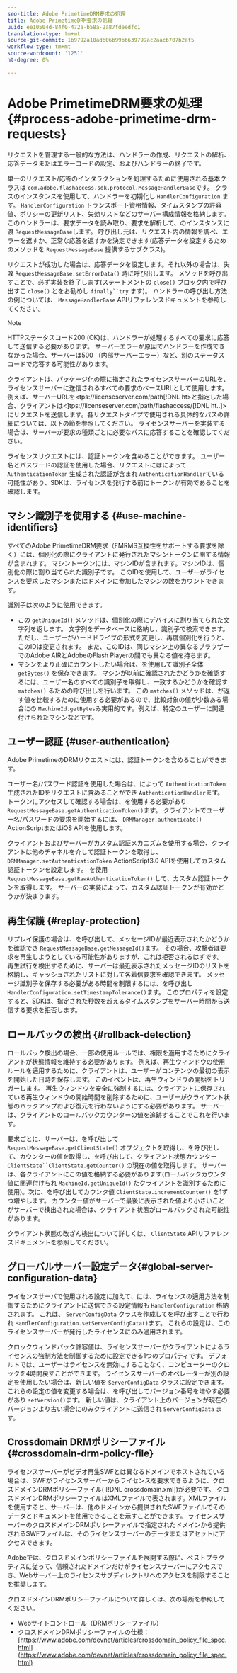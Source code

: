 ```yaml
---
seo-title: Adobe PrimetimeDRM要求の処理
title: Adobe PrimetimeDRM要求の処理
uuid: ee10504d-84f0-472a-b58a-2a87fdeedfc1
translation-type: tm+mt
source-git-commit: 1b9792a10ad606b99b6639799ac2aacb707b2af5
workflow-type: tm+mt
source-wordcount: '1251'
ht-degree: 0%

---
```



# Adobe PrimetimeDRM要求の処理 {#process-adobe-primetime-drm-requests}

リクエストを管理する一般的な方法は、ハンドラーの作成、リクエストの解析、応答データまたはエラーコードの設定、およびハンドラーの終了です。

単一のリクエスト/応答のインタラクションを処理するために使用される基本クラスは `com.adobe.flashaccess.sdk.protocol.MessageHandlerBase`です。 クラスのインスタンスを使用して、ハンドラーを初期化し `HandlerConfiguration` ます。 `HandlerConfiguration` トランスポート資格情報、タイムスタンプの許容値、ポリシーの更新リスト、失効リストなどのサーバー構成情報を格納します。このハンドラーは、要求データを読み取り、要求を解析して、のインスタンスに渡 `RequestMessageBase`します。 呼び出し元は、リクエスト内の情報を調べ、エラーを返すか、正常な応答を返すかを決定できます(応答データを設定するためのメソッドを `RequestMessageBase` 提供するサブクラス)。

リクエストが成功した場合は、応答データを設定します。それ以外の場合は、失敗 `RequestMessageBase.setErrorData()` 時に呼び出します。 メソッドを呼び出すことで、必ず実装を終了します(ステートメントの `close()` ブロック内で呼び出すこ `close()` とをお勧めし `finally``try` ます)。 ハンドラーの呼び出し方法の例については、 `MessageHandlerBase` APIリファレンスドキュメントを参照してください。

>[!NOTE]
>
>HTTPステータスコード200 (OK)は、ハンドラーが処理するすべての要求に応答して送信する必要があります。 サーバーエラーが原因でハンドラーを作成できなかった場合、サーバーは500 （内部サーバーエラー）など、別のステータスコードで応答する可能性があります。

クライアントは、パッケージ化の際に指定されたライセンスサーバーのURLを、ライセンスサーバーに送信されるすべての要求のベースURLとして使用します。 例えば、サーバーURLを&lt;tps://licenseserver.com/path[!DNL ht<span></span>>と指定した場合、クライアントは&lt;]tps://licenseserver.com/path/flashaccess/[!DNL ht<span></span>..]>にリクエストを送信します。各リクエストタイプで使用される具体的なパスの詳細については、以下の節を参照してください。 ライセンスサーバーを実装する場合は、サーバーが要求の種類ごとに必要なパスに応答することを確認してください。

ライセンスリクエストには、認証トークンを含めることができます。 ユーザー名とパスワードの認証を使用した場合、リクエストにはによって `AuthenticationToken` 生成された認証が含まれ `AuthenticationHandler`ている可能性があり、SDKは、ライセンスを発行する前にトークンが有効であることを確認します。

## マシン識別子を使用する {#use-machine-identifiers}

すべてのAdobe PrimetimeDRM要求（FMRMS互換性をサポートする要求を除く）には、個別化の際にクライアントに発行されたマシントークンに関する情報が含まれます。 マシントークンには、マシンIDが含まれます。マシンIDは、個別化の際に割り当てられた識別子です。 このIDを使用して、ユーザーがライセンスを要求したマシンまたはドメインに参加したマシンの数をカウントできます。

識別子は次のように使用できます。

* この `getUniqueId()` メソッドは、個別化の際にデバイスに割り当てられた文字列を返します。 文字列をデータベースに格納し、識別子で検索できます。 ただし、ユーザーがハードドライブの形式を変更し、再度個別化を行うと、このIDは変更されます。 また、このIDは、同じマシン上の異なるブラウザーでのAdobe AIRとAdobeのFlash Playerの間でも異なる値を持ちます。
* マシンをより正確にカウントしたい場合は、を使用して識別子全体 `getBytes()` を保存できます。 マシンが以前に確認されたかどうかを確認するには、ユーザー名のすべての識別子を取得し、一致するかどうかを確認す `matches()` るための呼び出しを行います。 この `matches()` メソッドは、が返す値を比較するために使用する必要があるので、比較対象の値が少数ある場合にの `MachineId.getBytes`み実用的です。例えば、特定のユーザーに関連付けられたマシンなどです。

## ユーザー認証 {#user-authentication}

Adobe PrimetimeのDRMリクエストには、認証トークンを含めることができます。

ユーザー名/パスワード認証を使用した場合は、によって `AuthenticationToken` 生成されたIDをリクエストに含めることができ `AuthenticationHandler`ます。 トークンにアクセスして確認する場合は、を使用する必要があり `RequestMessageBase.getAuthenticationToken()`ます。 クライアントでユーザー名/パスワードの要求を開始するには、 `DRMManager.authenticate()` ActionScriptまたはiOS APIを使用します。

クライアントおよびサーバーがカスタム認証メカニズムを使用する場合、クライアントは他のチャネルを介して認証トークンを取得し、 `DRMManager.setAuthenticationToken` ActionScript3.0 APIを使用してカスタム認証トークンを設定します。 を使用 `RequestMessageBase.getRawAuthenticationToken()` して、カスタム認証トークンを取得します。 サーバーの実装によって、カスタム認証トークンが有効かどうかが決まります。

## 再生保護 {#replay-protection}

リプレイ保護の場合は、を呼び出して、メッセージIDが最近表示されたかどうかを確認でき `RequestMessageBase.getMessageId()`ます。 その場合、攻撃者は要求を再生しようとしている可能性がありますが、これは拒否されるはずです。 再生試行を検出するために、サーバーは最近表示されたメッセージIDのリストを格納し、キャッシュされたリストに対して各着信要求を確認できます。 メッセージ識別子を保存する必要がある時間を制限するには、を呼び出し `HandlerConfiguration.setTimestampTolerance()`ます。 このプロパティを設定すると、SDKは、指定された秒数を超えるタイムスタンプをサーバー時間から送信する要求を拒否します。

## ロールバックの検出 {#rollback-detection}

ロールバック検出の場合、一部の使用ルールでは、権限を適用するためにクライアントが状態情報を維持する必要があります。 例えば、再生ウィンドウの使用ルールを適用するために、クライアントは、ユーザーがコンテンツの最初の表示を開始した日時を保存します。 このイベントは、再生ウィンドウの開始をトリガーします。 再生ウィンドウを安全に強制するには、クライアントに保存されている再生ウィンドウの開始時間を削除するために、ユーザーがクライアント状態のバックアップおよび復元を行わないようにする必要があります。 サーバーは、クライアントのロールバックカウンターの値を追跡することでこれを行います。

要求ごとに、サーバーは、を呼び出して `RequestMessageBase.getClientState()` オブジェクトを取得し、を呼び出して、カウンターの値を取得し、を呼び出して、クライアント状態カウンター `ClientState``ClientState.getCounter()` の現在の値を取得します。 サーバーは、各クライアントにこの値を格納する必要があります(ロールバックカウンタ値に関連付けられ `MachineId.getUniqueId()` たクライアントを識別するために使用)。次に、を呼び出してカウンタ値 `ClientState.incrementCounter()` を1ずつ増やします。 カウンター値がサーバーで最後に表示された値より小さいことがサーバーで検出された場合は、クライアント状態がロールバックされた可能性があります。

クライアント状態の改ざん検出について詳しくは、 `ClientState` APIリファレンスドキュメントを参照してください。

## グローバルサーバー設定データ{#global-server-configuration-data}

ライセンスサーバで使用される設定に加えて、には、ライセンスの適用方法を制御するためにクライアントに送信できる設定情報も `HandlerConfiguration` 格納されます。 これは、 `ServerConfigData` クラスを作成してを呼び出すことで行われ `HandlerConfiguration.setServerConfigData()`ます。 これらの設定は、このライセンスサーバーが発行したライセンスにのみ適用されます。

クロックウィンドバック許容値は、ライセンスサーバーがクライアントによるライセンスの強制方法を制御するために設定できる1つのプロパティです。 デフォルトでは、ユーザーはライセンスを無効にすることなく、コンピューターのクロックを4時間戻すことができます。 ライセンスサーバーのオペレーターが別の設定を使用したい場合は、新しい値を `ServerConfigData` クラスに設定できます。 これらの設定の値を変更する場合は、を呼び出してバージョン番号を増やす必要があり `setVersion()`ます。 新しい値は、クライアント上のバージョンが現在のバージョンより古い場合にのみクライアントに送信され `ServerConfigData` ます。

## Crossdomain DRMポリシーファイル {#crossdomain-drm-policy-file}

ライセンスサーバーがビデオ再生SWFとは異なるドメインでホストされている場合は、SWFがライセンスサーバーからライセンスを要求できるように、クロスドメインDRMポリシーファイル( [!DNL crossdomain.xml])が必要です。 クロスドメインDRMポリシーファイルはXMLファイルで表されます。XMLファイルを使用すると、サーバーは、他のドメインから提供されたSWFファイルでそのデータとドキュメントを使用できることを示すことができます。 ライセンスサーバーのクロスドメインDRMポリシーファイルで指定されたドメインから提供されるSWFファイルは、そのライセンスサーバーのデータまたはアセットにアクセスできます。

Adobeでは、クロスドメインポリシーファイルを展開する際に、ベストプラクティスに従って、信頼されたドメインだけがライセンスサーバーにアクセスでき、Webサーバー上のライセンスサブディレクトリへのアクセスを制限することを推奨します。

クロスドメインDRMポリシーファイルについて詳しくは、次の場所を参照してください。

* Webサイトコントロール（DRMポリシーファイル）
* クロスドメインDRMポリシーファイルの仕様： [https://www.adobe.com/devnet/articles/crossdomain_policy_file_spec.html](https://www.adobe.com/devnet/articles/crossdomain_policy_file_spec.html)